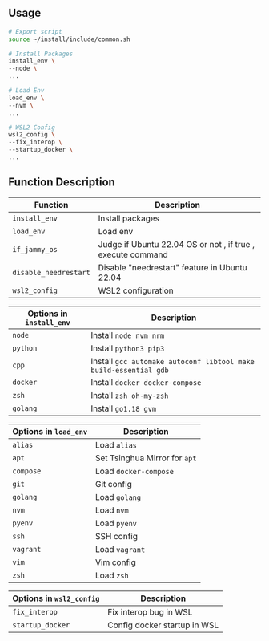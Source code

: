 ## Usage
```bash
# Export script
source ~/install/include/common.sh

# Install Packages
install_env \
--node \
...

# Load Env
load_env \
--nvm \
...

# WSL2 Config
wsl2_config \
--fix_interop \
--startup_docker \
...
```

## Function Description

| **Function**          | **Description**                                             |
| --------------------- | ----------------------------------------------------------- |
| `install_env`         | Install packages                                            |
| `load_env`            | Load env                                                    |
| `if_jammy_os`         | Judge if Ubuntu 22.04 OS or not , if true , execute command |
| `disable_needrestart` | Disable "needrestart" feature in Ubuntu 22.04               |
| `wsl2_config`         | WSL2 configuration                                          |

| **Options in `install_env`** | **Description**                                                            |
| ---------------------------- | -------------------------------------------------------------------------- |
| `node`                       | Install `node nvm nrm`                                                 |
| `python`                     | Install `python3 pip3`                                                   |
| `cpp`                        | Install `gcc automake autoconf libtool make build-essential gdb` |
| `docker`                     | Install `docker docker-compose`                                          |
| `zsh`                        | Install `zsh oh-my-zsh`                                                  |
| `golang`                     | Install `go1.18 gvm`                                                           |

| **Options in `load_env`** | **Description**               |
| ------------------------- | ----------------------------- |
| `alias`                   | Load `alias`                  |
| `apt`                     | Set Tsinghua Mirror for `apt` |
| `compose`                 | Load `docker-compose`         |
| `git`                     | Git config                    |
| `golang`                  | Load `golang`                 |
| `nvm`                     | Load `nvm`                    |
| `pyenv`                   | Load `pyenv`                  |
| `ssh`                     | SSH config                    |
| `vagrant`                 | Load `vagrant`                |
| `vim`                     | Vim config                    |
| `zsh`                     | Load `zsh`                    |

| **Options in `wsl2_config`** | **Description**              |
| ---------------------------- | ---------------------------- |
| `fix_interop`                | Fix interop bug in WSL       |
| `startup_docker`             | Config docker startup in WSL |